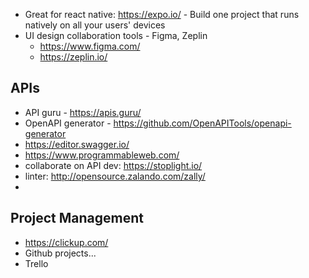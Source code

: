 * Great for react native: https://expo.io/ - Build one project that runs natively
on all your users' devices
* UI design collaboration tools - Figma, Zeplin
    * https://www.figma.com/
    * https://zeplin.io/

## APIs
* API guru - https://apis.guru/
* OpenAPI generator - https://github.com/OpenAPITools/openapi-generator
* https://editor.swagger.io/
* https://www.programmableweb.com/
* collaborate on API dev: https://stoplight.io/
* linter: http://opensource.zalando.com/zally/
* 

## Project Management
* https://clickup.com/
* Github projects...
* Trello
